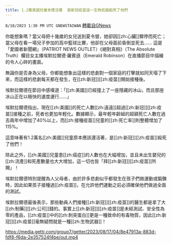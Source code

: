 ```yaml
---
title: 1.2萬美國兒童本應活著  是新冠疫苗這一生物武器殺死了他們
---
```

`8/18/2023 1:30 PM UTC GNEWSTAIWAN` [轉載自GNews](https://gnews.org/articles/1567503)



  
你能想象嗎？當父母把十幾歲的女兒送到夏令營，她卻因[[zh:心臟]]驟停而死亡；當父母在看一場兒子參加的高中籃球比賽，他卻在父母面前昏倒並死去……
這是「愛國者新聞網」（PATRIOT NEWS OUTLET）《絕對真相》（The Absolute Truth）欄目女主播埃默拉爾德·羅賓遜（Emerald Robinson）在直播節目中描繪的令人心碎的畫面。

  

無論你是否身為父母，你都能想象出這樣的悲劇對一個家庭的打擊就如同天塌了下來，而這樣的悲劇每天都在發生，在[[zh:新冠]][[zh:疫苗]]開始接種後。

  

埃默拉爾德在節目中感嘆道：「[[zh:美國]]已經撞上了一座隱藏的冰山，而且那座冰山正在以極快的速度運行……」

  

埃默拉爾德指出，現在[[zh:美國]]的死亡人數[[zh:遠遠]]超過[[zh:新冠]][[zh:疫苗]]接種之前，死者也更加年輕化。數據顯示，最年輕年齡組的超額死亡人數在過去兩年中增加了40%以上，而[[zh:接種疫苗]]兒童的[[zh:死亡率]]則整體增加了115%。

這意味著有1.2萬名[[zh:美國]]兒童原本應該還活著，是[[zh:新冠]][[zh:疫苗]]殺死了他們！

  

除此之外，[[zh:美國]]兒童患[[zh:癌症]]的人數也在大幅增加，並且未出生嬰兒的[[zh:流產]]和死產數量也大大增加，這一切也皆「拜[[zh:新冠]][[zh:疫苗]]所賜」！

  

埃默拉爾德特別提醒為人父母者，由於許多悲劇似乎都發生在孩子們做運動或鍛鍊時，因此如果孩子接種過[[zh:疫苗]]，在允許他們運動之前必須確保他們做過全面的測試。

  

埃默拉爾德最後表示，那些動員人們接種[[zh:新冠]][[zh:疫苗]]的醫生都是拿了大[[zh:制藥]][[zh:公司]]錢的。事實上[[zh:新冠]][[zh:疫苗]]是未經測試、安全性為零的產品，[[zh:疫苗]]中的[[zh:刺突蛋白]]更是一種致命的有毒物質，因此[[zh:新冠]][[zh:疫苗]]毫無疑問就是一種[[zh:生物武器]]！

https://media.gettr.com/group7/getter/2023/08/17/04/8e47913a-883d-fdf8-f6da-2e357524f4be/out.mp4
